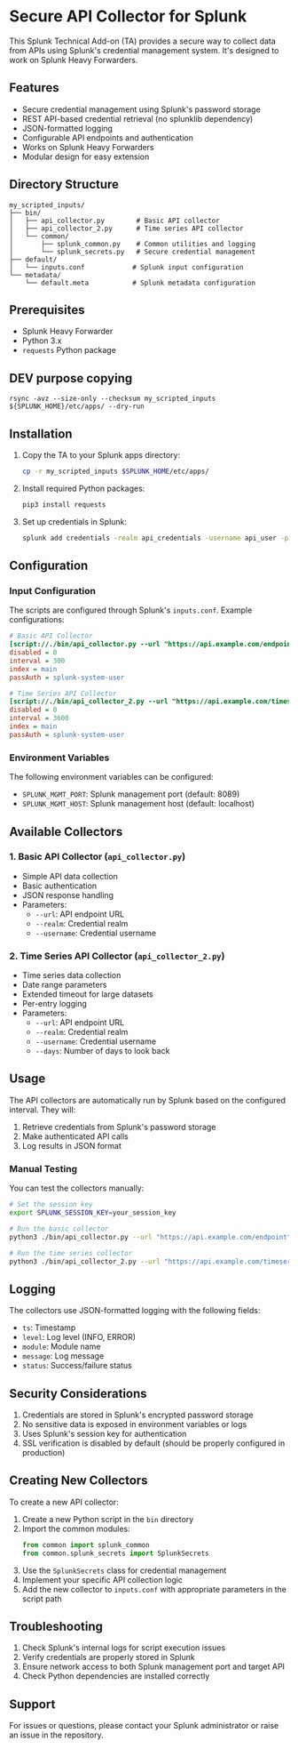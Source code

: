 # Secure API Collector for Splunk

This Splunk Technical Add-on (TA) provides a secure way to collect data from APIs using Splunk's credential management system. It's designed to work on Splunk Heavy Forwarders.

## Features

- Secure credential management using Splunk's password storage
- REST API-based credential retrieval (no splunklib dependency)
- JSON-formatted logging
- Configurable API endpoints and authentication
- Works on Splunk Heavy Forwarders
- Modular design for easy extension

## Directory Structure

```
my_scripted_inputs/
├── bin/
│   ├── api_collector.py        # Basic API collector
│   ├── api_collector_2.py      # Time series API collector
│   └── common/
│       ├── splunk_common.py    # Common utilities and logging
│       └── splunk_secrets.py   # Secure credential management
├── default/
│   └── inputs.conf            # Splunk input configuration
└── metadata/
    └── default.meta           # Splunk metadata configuration
```

## Prerequisites

- Splunk Heavy Forwarder
- Python 3.x
- `requests` Python package


## DEV purpose copying

```
rsync -avz --size-only --checksum my_scripted_inputs ${SPLUNK_HOME}/etc/apps/ --dry-run
```

## Installation

1. Copy the TA to your Splunk apps directory:
   ```bash
   cp -r my_scripted_inputs $SPLUNK_HOME/etc/apps/
   ```

2. Install required Python packages:
   ```bash
   pip3 install requests
   ```

3. Set up credentials in Splunk:
   ```bash
   splunk add credentials -realm api_credentials -username api_user -password your_api_key
   ```

## Configuration

### Input Configuration

The scripts are configured through Splunk's `inputs.conf`. Example configurations:

```ini
# Basic API Collector
[script://./bin/api_collector.py --url "https://api.example.com/endpoint" --realm "api_credentials" --username "api_user"]
disabled = 0
interval = 300
index = main
passAuth = splunk-system-user

# Time Series API Collector
[script://./bin/api_collector_2.py --url "https://api.example.com/timeseries" --realm "api_credentials" --username "api_user" --days 1]
disabled = 0
interval = 3600
index = main
passAuth = splunk-system-user
```

### Environment Variables

The following environment variables can be configured:

- `SPLUNK_MGMT_PORT`: Splunk management port (default: 8089)
- `SPLUNK_MGMT_HOST`: Splunk management host (default: localhost)

## Available Collectors

### 1. Basic API Collector (`api_collector.py`)
- Simple API data collection
- Basic authentication
- JSON response handling
- Parameters:
  - `--url`: API endpoint URL
  - `--realm`: Credential realm
  - `--username`: Credential username

### 2. Time Series API Collector (`api_collector_2.py`)
- Time series data collection
- Date range parameters
- Extended timeout for large datasets
- Per-entry logging
- Parameters:
  - `--url`: API endpoint URL
  - `--realm`: Credential realm
  - `--username`: Credential username
  - `--days`: Number of days to look back

## Usage

The API collectors are automatically run by Splunk based on the configured interval. They will:

1. Retrieve credentials from Splunk's password storage
2. Make authenticated API calls
3. Log results in JSON format

### Manual Testing

You can test the collectors manually:

```bash
# Set the session key
export SPLUNK_SESSION_KEY=your_session_key

# Run the basic collector
python3 ./bin/api_collector.py --url "https://api.example.com/endpoint" --realm "api_credentials" --username "api_user"

# Run the time series collector
python3 ./bin/api_collector_2.py --url "https://api.example.com/timeseries" --realm "api_credentials" --username "api_user" --days 7
```

## Logging

The collectors use JSON-formatted logging with the following fields:
- `ts`: Timestamp
- `level`: Log level (INFO, ERROR)
- `module`: Module name
- `message`: Log message
- `status`: Success/failure status

## Security Considerations

1. Credentials are stored in Splunk's encrypted password storage
2. No sensitive data is exposed in environment variables or logs
3. Uses Splunk's session key for authentication
4. SSL verification is disabled by default (should be properly configured in production)

## Creating New Collectors

To create a new API collector:

1. Create a new Python script in the `bin` directory
2. Import the common modules:
   ```python
   from common import splunk_common
   from common.splunk_secrets import SplunkSecrets
   ```
3. Use the `SplunkSecrets` class for credential management
4. Implement your specific API collection logic
5. Add the new collector to `inputs.conf` with appropriate parameters in the script path

## Troubleshooting

1. Check Splunk's internal logs for script execution issues
2. Verify credentials are properly stored in Splunk
3. Ensure network access to both Splunk management port and target API
4. Check Python dependencies are installed correctly

## Support

For issues or questions, please contact your Splunk administrator or raise an issue in the repository.